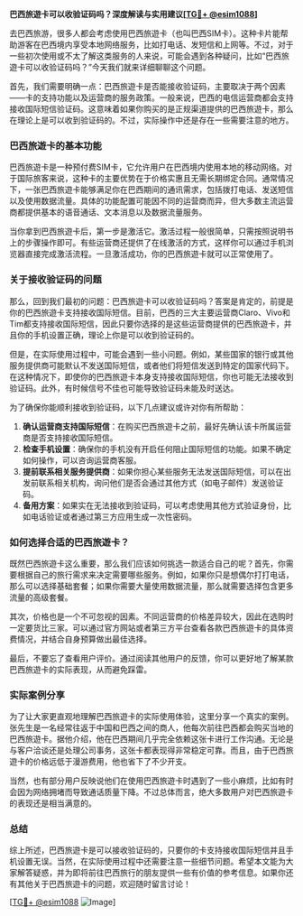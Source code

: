 **巴西旅遊卡可以收验证码吗？深度解读与实用建议[[TG💪+ @esim1088](https://t.me/s/esim1088)]**

去巴西旅游，很多人都会考虑使用巴西旅遊卡（也叫巴西SIM卡）。这种卡片能帮助游客在巴西境内享受本地网络服务，比如打电话、发短信和上网等。不过，对于一些初次使用或不太了解这类服务的人来说，可能会遇到各种疑问，比如“巴西旅遊卡可以收验证码吗？”今天我们就来详细聊聊这个问题。

首先，我们需要明确一点：巴西旅遊卡是否能接收验证码，主要取决于两个因素——卡的支持功能以及运营商的服务政策。一般来说，巴西的电信运营商都会支持接收国际短信验证码。这意味着如果你购买的是正规渠道提供的巴西旅遊卡，那么在理论上是可以收到验证码的。不过，实际操作中还是存在一些需要注意的地方。

### 巴西旅遊卡的基本功能

巴西旅遊卡是一种预付费SIM卡，它允许用户在巴西境内使用本地的移动网络。对于国际旅客来说，这种卡的主要优势在于价格实惠且无需长期绑定合同。通常情况下，一张巴西旅遊卡能够满足你在巴西期间的通讯需求，包括拨打电话、发送短信以及使用数据流量。具体的功能配置可能因不同的运营商而异，但大多数主流运营商都提供基本的语音通话、文本消息以及数据流量服务。

当你拿到巴西旅遊卡后，第一步是激活它。激活过程一般很简单，只需按照说明书上的步骤操作即可。有些运营商还提供了在线激活的方式，这样你可以通过手机浏览器直接完成激活流程。一旦激活成功，你的巴西旅遊卡就可以正常使用了。

### 关于接收验证码的问题

那么，回到我们最初的问题：巴西旅遊卡可以收验证码吗？答案是肯定的，前提是你的巴西旅遊卡支持接收国际短信。目前，巴西的三大主要运营商Claro、Vivo和Tim都支持接收国际短信，因此只要你选择的是这些运营商提供的巴西旅遊卡，并且你的手机设置正确，理论上你是可以收到验证码的。

但是，在实际使用过程中，可能会遇到一些小问题。例如，某些国家的银行或其他服务提供商可能默认不发送国际短信，或者他们将短信发送到特定的国家代码下。在这种情况下，即使你的巴西旅遊卡本身支持接收国际短信，你也可能无法接收到验证码。此外，有时候信号不佳也可能导致验证码未能及时送达。

为了确保你能顺利接收到验证码，以下几点建议或许对你有所帮助：

1. **确认运营商支持国际短信**：在购买巴西旅遊卡之前，最好先确认该卡所属运营商是否支持接收国际短信。
2. **检查手机设置**：确保你的手机没有开启任何阻止国际短信的功能。如果不确定如何操作，可以咨询运营商客服。
3. **提前联系相关服务提供商**：如果你担心某些服务无法发送国际短信，可以在出发前联系相关机构，询问他们是否会通过其他方式（如电子邮件）发送验证码。
4. **备用方案**：如果实在无法接收到验证码，可以考虑使用其他方式验证身份，比如电话验证或者通过第三方应用生成一次性密码。

### 如何选择合适的巴西旅遊卡？

既然巴西旅遊卡这么重要，那么我们应该如何挑选一款适合自己的呢？首先，你需要根据自己的旅行需求来决定需要哪些服务。例如，如果你只是想偶尔打打电话，那么可以选择基础套餐；如果你需要大量使用数据流量，那么就需要选择包含更多流量的高级套餐。

其次，价格也是一个不可忽视的因素。不同运营商的价格差异较大，因此在选购时一定要货比三家。可以通过官方网站或者第三方平台查看各款巴西旅遊卡的具体资费情况，并结合自身预算做出最佳选择。

最后，不要忘了查看用户评价。通过阅读其他用户的反馈，你可以更好地了解某款巴西旅遊卡的实际表现，从而避免踩雷。

### 实际案例分享

为了让大家更直观地理解巴西旅遊卡的实际使用体验，这里分享一个真实的案例。张先生是一名经常往返于中国和巴西之间的商人，他每次前往巴西都会购买当地的巴西旅遊卡。据他介绍，他在巴西期间几乎完全依赖这张卡进行工作沟通。无论是与客户洽谈还是处理公司事务，这张卡都表现得非常稳定可靠。而且，由于巴西旅遊卡的价格远低于漫游费用，他也省下了不少开支。

当然，也有部分用户反映说他们在使用巴西旅遊卡时遇到了一些小麻烦，比如有时会因为网络拥堵而导致通话质量下降。不过总体而言，绝大多数用户对巴西旅遊卡的表现还是相当满意的。

### 总结

综上所述，巴西旅遊卡是可以接收验证码的，只要你的卡支持接收国际短信并且手机设置无误。当然，在实际使用过程中还需要注意一些细节问题。希望本文能为大家解答疑惑，并为即将前往巴西旅行的朋友提供一些有价值的参考信息。如果你还有其他关于巴西旅遊卡的问题，欢迎随时留言讨论！

[[TG💪+ @esim1088](https://t.me/s/esim1088) ![Image](https://i.postimg.cc/4NQfJmqS/Snipaste-2025-05-13-00-14-12.png)]
